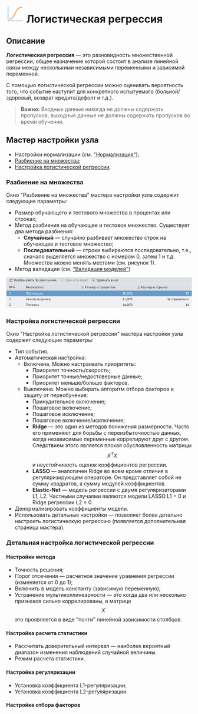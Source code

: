 # ![](../../media/app/icons/vendors/logregression.svg) Логистическая регрессия

## Описание

**Логистическая регрессия** — это разновидность множественной регрессии, общее назначение которой состоит в анализе линейной связи между несколькими независимыми переменными и зависимой переменной.

С помощью логистической регрессии можно оценивать вероятность того, что событие наступит для конкретного испытуемого (больной/здоровый, возврат кредита/дефолт и т.д.).

>**Важно:** Входные данные никогда не должны содержать пропусков, выходные данные не должны содержать пропусков во время обучения.

## Мастер настройки узла

* Настройки нормализации (см. ["Нормализация"](http://localhost:4000/processors/normalization/));
* [Разбиение на множества](#razbienie-na-mnozhestva);
* [Настройка логистической регрессии](#nastroyka-logisticheskoy-regressii).

### Разбиение на множества

Окно "Разбиение на множества" мастера настройки узла содержит следующие параметры:

* Размер обучающего и тестового множества в процентах или строках;
* Метод разбиения на обучающее и тестовое множество. Существует два метода разбиения:
  * **Случайный** — случайно разбивает множество строк на обучающее и тестовое множество;
  * **Последовательный** — строки выбираются последовательно, т.е., сначало выделяется множество с номером 0, затем 1 и т.д. Множества можно менять местами (см. рисунок 1).
* Метод валидации (см. ["Валидация моделей"](http://localhost:4000/processors/validation.html))

![](./logistic-regression-1.PNG)

### Настройка логистической регрессии

Окно "Настройка логистической регрессии" мастера настройки узла содержит следующие параметры:
  
* Тип события.
* Автоматическая настройка:
  * Включена. Можно настраивать приоритеты:
    * Приоритет точность/скорость;
    * Приоритет точные/недостоверные данные;
    * Приоритет меньше/больше факторов.
  * Выключена. Можно выбирать алгоритм отбора факторов и защиту от переобучения:
    * Принудительное включение;
    * Пошаговое включение;
    * Пошаговое исключение;
    * Пошаговое включение/исключение;
    * **Ridge** — это один из методов понижения размерности. Часто его применяют для борьбы с переизбыточностью данных, когда независимые переменные коррелируют друг с другом. Следствием этого является плохая обусловленность матрицы $$X^T X$$ и неустойчивость оценок коэффициентов регрессии.
    * **LASSO** — аналогичен Ridge во всем кроме отличия в регуляризирующем операторе. Он представляет собой не сумму квадратов, а сумму модулей коэффициентов.
    * **Elastic-Net** — модель регрессии с двумя регуляризаторами L1, L2. Частными случаями являются модели LASSO L1 = 0 и Ridge регрессии L2 = 0.
* Денормализировать коэффициенты модели.
* Использовать детальные настройки — позволяет более детально настроить логистическую регрессию (появляется дополнительная страница мастера).

### Детальная настройка логистической регрессии

#### Настройки метода

* Точность решения;
* Порог отсечения — расчетное значение уравнения регрессии (изменяется от 0 до 1);
* Включить в модель константу (зависимую переменную);
* Устранение мультиколлинеарности — это когда два или несколько признаков сильно коррелированы, в матрице $$X$$ это проявляется в виде "почти" линейной зависимости столбцов.

#### Настройка расчета статистики

* Рассчитать доверительный интервал — наиболее вероятный диапазон изменения наблюдений случайной величины.
* Режим расчета статистики.

#### Настройка регуляризации

* Установка коэффициента L1-регуляризации;
* Установка коэффициента L2-регуляризации.

#### Настройка отбора факторов